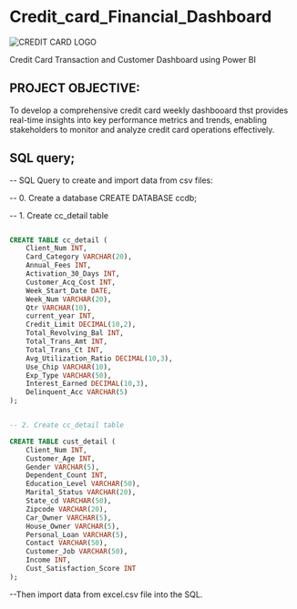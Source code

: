 # Credit_card_Financial_Dashboard

![CREDIT CARD LOGO](https://www.google.com/imgres?q=credit%20card%20logo&imgurl=http%3A%2F%2Fwww.credit-card-logos.com%2Fimages%2Fmastercard_credit-card-logos%2Fmastercard_logo_5.gif&imgrefurl=http%3A%2F%2Fwww.credit-card-logos.com%2F&docid=bOh20XWEFR57oM&tbnid=IKnD3g-5pg1LwM&vet=12ahUKEwiqzdrw3rCLAxWscmwGHRiVMm4QM3oECEIQAA..i&w=216&h=133&hcb=2&ved=2ahUKEwiqzdrw3rCLAxWscmwGHRiVMm4QM3oECEIQAA)


Credit Card Transaction and Customer Dashboard using Power BI

## PROJECT OBJECTIVE:

To develop a comprehensive credit card weekly dashbooard thst provides real-time insights into key performance 
metrics and trends, enabling stakeholders to monitor and analyze credit card operations effectively. 




## SQL query;

-- SQL Query to create and import data from csv files:

-- 0. Create a database 
CREATE DATABASE ccdb;

-- 1. Create cc_detail table

```sql

CREATE TABLE cc_detail (
    Client_Num INT,
    Card_Category VARCHAR(20),
    Annual_Fees INT,
    Activation_30_Days INT,
    Customer_Acq_Cost INT,
    Week_Start_Date DATE,
    Week_Num VARCHAR(20),
    Qtr VARCHAR(10),
    current_year INT,
    Credit_Limit DECIMAL(10,2),
    Total_Revolving_Bal INT,
    Total_Trans_Amt INT,
    Total_Trans_Ct INT,
    Avg_Utilization_Ratio DECIMAL(10,3),
    Use_Chip VARCHAR(10),
    Exp_Type VARCHAR(50),
    Interest_Earned DECIMAL(10,3),
    Delinquent_Acc VARCHAR(5)
);


-- 2. Create cc_detail table

CREATE TABLE cust_detail (
    Client_Num INT,
    Customer_Age INT,
    Gender VARCHAR(5),
    Dependent_Count INT,
    Education_Level VARCHAR(50),
    Marital_Status VARCHAR(20),
    State_cd VARCHAR(50),
    Zipcode VARCHAR(20),
    Car_Owner VARCHAR(5),
    House_Owner VARCHAR(5),
    Personal_Loan VARCHAR(5),
    Contact VARCHAR(50),
    Customer_Job VARCHAR(50),
    Income INT,
    Cust_Satisfaction_Score INT
);
```

--Then import data from excel.csv file into the SQL.



